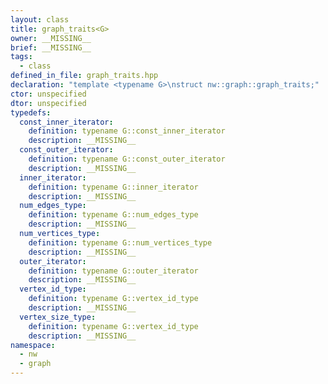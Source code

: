 ```yaml
---
layout: class
title: graph_traits<G>
owner: __MISSING__
brief: __MISSING__
tags:
  - class
defined_in_file: graph_traits.hpp
declaration: "template <typename G>\nstruct nw::graph::graph_traits;"
ctor: unspecified
dtor: unspecified
typedefs:
  const_inner_iterator:
    definition: typename G::const_inner_iterator
    description: __MISSING__
  const_outer_iterator:
    definition: typename G::const_outer_iterator
    description: __MISSING__
  inner_iterator:
    definition: typename G::inner_iterator
    description: __MISSING__
  num_edges_type:
    definition: typename G::num_edges_type
    description: __MISSING__
  num_vertices_type:
    definition: typename G::num_vertices_type
    description: __MISSING__
  outer_iterator:
    definition: typename G::outer_iterator
    description: __MISSING__
  vertex_id_type:
    definition: typename G::vertex_id_type
    description: __MISSING__
  vertex_size_type:
    definition: typename G::vertex_id_type
    description: __MISSING__
namespace:
  - nw
  - graph
---
```


```{index}  graph_traits<G>
```

